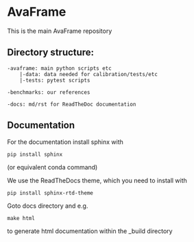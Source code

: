 # AvaFrame

This is the main AvaFrame repository

## Directory structure:

```
-avaframe: main python scripts etc
    |-data: data needed for calibration/tests/etc
    |-tests: pytest scripts

-benchmarks: our references 

-docs: md/rst for ReadTheDoc documentation
```


## Documentation

For the documentation install sphinx with 

```
pip install sphinx
```
(or equivalent conda command)

We use the ReadTheDocs theme, which you need to install with

```
pip install sphinx-rtd-theme
```

Goto docs directory and e.g.

```
make html
```

to generate html documentation within the _build directory
